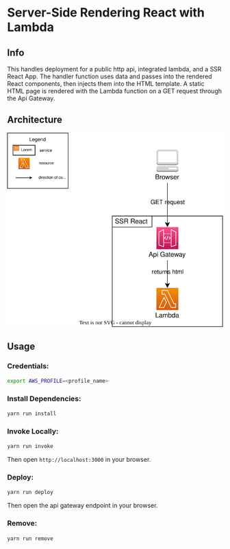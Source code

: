 # Server-Side Rendering React with Lambda

## Info

This handles deployment for a public http api, integrated lambda, and a SSR React App. The handler function uses data and passes into the rendered React components, then injects them into the HTML template. A static HTML page is rendered with the Lambda function on a GET request through the Api Gateway.

## Architecture

<p align="center">
  <img src="/architecture-diagram.drawio.svg" />
</p>

## Usage 

### Credentials:
```bash
export AWS_PROFILE=<profile_name>
```

### Install Dependencies:

```bash
yarn run install
```

### Invoke Locally:

```bash
yarn run invoke
```

Then open `http://localhost:3000` in your browser.

### Deploy:

```bash
yarn run deploy
```

Then open the api gateway endpoint in your browser.

### Remove:

```bash
yarn run remove
```
